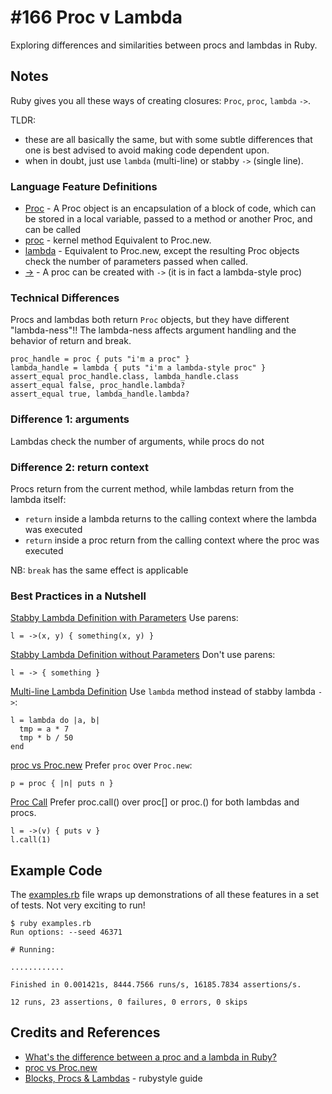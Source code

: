 # #166 Proc v Lambda

Exploring differences and similarities between procs and lambdas in Ruby.

## Notes

Ruby gives you all these ways of creating closures: `Proc`, `proc`, `lambda` `->`.

TLDR:

* these are all basically the same, but with some subtle differences that one is best advised to avoid making code dependent upon.
* when in doubt, just use `lambda` (multi-line) or stabby `->` (single line).

### Language Feature Definitions

* [Proc](https://ruby-doc.org/core-2.7.0/Proc.html) - A Proc object is an encapsulation of a block of code, which can be stored in a local variable, passed to a method or another Proc, and can be called
* [proc](https://ruby-doc.org/core-2.7.0/Kernel.html#method-i-proc) - kernel method Equivalent to Proc.new.
* [lambda](https://ruby-doc.org/core-2.7.0/Kernel.html#method-i-lambda) - Equivalent to Proc.new, except the resulting Proc objects check the number of parameters passed when called.
* [->](https://ruby-doc.com/core/doc/syntax/literals_rdoc.html#label-Procs) - A proc can be created with `->` (it is in fact a lambda-style proc)

### Technical Differences

Procs and lambdas both return `Proc` objects, but they have different "lambda-ness"!!
The lambda-ness affects argument handling and the behavior of return and break.

    proc_handle = proc { puts "i'm a proc" }
    lambda_handle = lambda { puts "i'm a lambda-style proc" }
    assert_equal proc_handle.class, lambda_handle.class
    assert_equal false, proc_handle.lambda?
    assert_equal true, lambda_handle.lambda?

### Difference 1: arguments

Lambdas check the number of arguments, while procs do not

### Difference 2: return context

Procs return from the current method, while lambdas return from the lambda itself:

* `return` inside a lambda returns to the calling context where the lambda was executed
* `return` inside a proc return from the calling context where the proc was executed

NB: `break` has the same effect is applicable

### Best Practices in a Nutshell

[Stabby Lambda Definition with Parameters](https://rubystyle.guide/#stabby-lambda-with-args)
Use parens:

    l = ->(x, y) { something(x, y) }

[Stabby Lambda Definition without Parameters](https://rubystyle.guide/#stabby-lambda-no-args)
Don't use parens:

    l = -> { something }

[Multi-line Lambda Definition](https://rubystyle.guide/#lambda-multi-line)
Use `lambda` method instead of stabby lambda `->`:

    l = lambda do |a, b|
      tmp = a * 7
      tmp * b / 50
    end

[proc vs Proc.new](https://rubystyle.guide/#proc)
Prefer `proc` over `Proc.new`:

    p = proc { |n| puts n }

[Proc Call](https://rubystyle.guide/#proc-call)
Prefer proc.call() over proc[] or proc.() for both lambdas and procs.

    l = ->(v) { puts v }
    l.call(1)

## Example Code

The [examples.rb](./examples.rb) file wraps up demonstrations of all these features in a set of tests.
Not very exciting to run!

    $ ruby examples.rb
    Run options: --seed 46371

    # Running:

    ............

    Finished in 0.001421s, 8444.7566 runs/s, 16185.7834 assertions/s.

    12 runs, 23 assertions, 0 failures, 0 errors, 0 skips

## Credits and References

* [What's the difference between a proc and a lambda in Ruby?](https://stackoverflow.com/questions/1740046/whats-the-difference-between-a-proc-and-a-lambda-in-ruby)
* [proc vs Proc.new](https://rubystyle.guide/#proc)
* [Blocks, Procs & Lambdas](https://rubystyle.guide/#blocks-procs-lambdas) - rubystyle guide
